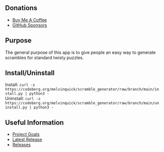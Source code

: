 ## Donations

- [Buy Me A Coffee](https://www.buymeacoffee.com/KingKairos)
- [GitHub Sponsors](https://github.com/sponsors/melvinquick)

## Purpose

The general purpose of this app is to give people an easy way to generate scrambles for standard twisty puzzles.

## Install/Uninstall

Install: `curl -s https://codeberg.org/melvinquick/scramble_generator/raw/branch/main/install.py | python3 -`  
Uninstall: `curl -s https://codeberg.org/melvinquick/scramble_generator/raw/branch/main/uninstall.py | python3 -`

## Useful Information

- [Project Goals](https://codeberg.org/melvinquick/scramble_generator/projects/11195)
- [Latest Release](https://codeberg.org/melvinquick/scramble_generator/releases/latest)
- [Releases](https://codeberg.org/melvinquick/scramble_generator/releases)
